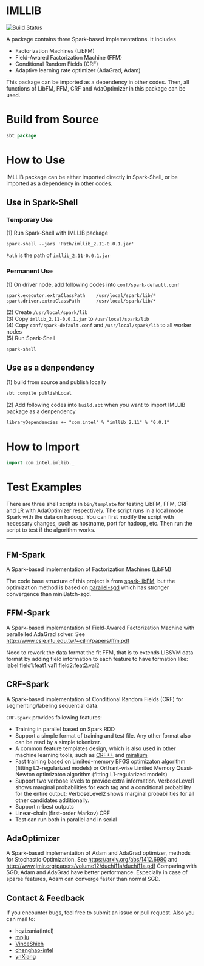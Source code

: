 # IMLLIB

[![Build Status](https://travis-ci.org/Intel-bigdata/imllib-spark.svg?branch=master)](https://travis-ci.org/Intel-bigdata/imllib-spark)

A package contains three Spark-based implementations. It includes
 * Factorization Machines (LibFM)
 * Field-Awared Factorization Machine (FFM)
 * Conditional Random Fields (CRF)
 * Adaptive learning rate optimizer (AdaGrad, Adam)

This package can be imported as a dependency in other codes. Then, all functions of LibFM, FFM, CRF and AdaOptimizer in this package can be used.

# Build from Source
```scala
sbt package
```

# How to Use
IMLLIB package can be either imported directly in Spark-Shell, or be imported as a dependency in other codes.

## Use in Spark-Shell
### Temporary Use
(1) Run Spark-Shell with IMLLIB package
```
spark-shell --jars 'Path/imllib_2.11-0.0.1.jar'
```
`Path` is the path of `imllib_2.11-0.0.1.jar`

### Permanent Use
(1) On driver node, add following codes into `conf/spark-default.conf` 
```
spark.executor.extraClassPath    /usr/local/spark/lib/*
spark.driver.extraClassPath      /usr/local/spark/lib/*
```
(2) Create `/usr/local/spark/lib`<br>
(3) Copy `imllib_2.11-0.0.1.jar` to `/usr/local/spark/lib`<br>
(4) Copy `conf/spark-default.conf` and `/usr/local/spark/lib` to all worker nodes <br>
(5) Run Spark-Shell
```
spark-shell
```

## Use as a denpendency
(1) build from source and publish locally
```scala
sbt compile publishLocal
```
(2) Add following codes into `build.sbt` when you want to import IMLLIB package as a denpendency
```
libraryDependencies += "com.intel" % "imllib_2.11" % "0.0.1"
```

# How to Import
```scala
import com.intel.imllib._
```

# Test Examples
There are three shell scripts in `bin/template` for testing LibFM, FFM, CRF and LR with AdaOptimizer respectively. The script runs in a local mode Spark with the data on hadoop.
You can first modify the script with necessary changes, such as hostname, port for hadoop, etc. Then run the script to test if the algorithm works.

---
## FM-Spark
A Spark-based implementation of Factorization Machines (LibFM)

The code base structure of this project is from [spark-libFM](https://github.com/zhengruifeng/spark-libFM), but the optimization method is based on [parallel-sgd](http://www.research.rutgers.edu/~lihong/pub/Zinkevich11Parallelized.pdf
) which has stronger convergence than miniBatch-sgd.

## FFM-Spark
A Spark-based implementation of Field-Awared Factorization Machine with parallelled AdaGrad solver.
See http://www.csie.ntu.edu.tw/~cjlin/papers/ffm.pdf

Need to rework the data format the fit FFM, that is to extends LIBSVM data format by adding field
information to each feature to have formation like:
        label field1:feat1:val1 field2:feat2:val2

## CRF-Spark
A Spark-based implementation of Conditional Random Fields (CRF) for segmenting/labeling sequential data.

`CRF-Spark` provides following features:
* Training in parallel based on Spark RDD
* Support a simple format of training and test file. Any other format also can be read by a simple tokenizer.
* A common feature templates design, which is also used in other machine learning tools, such as [CRF++](https://taku910.github.io/crfpp/) and [miralium](https://code.google.com/archive/p/miralium/)
* Fast training based on Limited-memory BFGS optimizaton algorithm (fitting L2-regularized models) or Orthant-wise Limited Memory Quasi-Newton optimizaton algorithm (fitting L1-regularized models)
* Support two verbose levels to provide extra information. VerboseLevel1 shows marginal probabilities for each tag and a conditional probability for the entire output; VerboseLevel2 shows marginal probabilities for all other candidates additionally.
* Support n-best outputs
* Linear-chain (first-order Markov) CRF
* Test can run both in parallel and in serial

## AdaOptimizer

A Spark-based implementation of Adam and AdaGrad optimizer, methods for Stochastic Optimization. See https://arxiv.org/abs/1412.6980 and http://www.jmlr.org/papers/volume12/duchi11a/duchi11a.pdf Comparing with SGD, Adam and AdaGrad have better performance. Especially in case of sparse features, Adam can converge faster than normal SGD.

## Contact & Feedback

 If you encounter bugs, feel free to submit an issue or pull request.
 Also you can mail to:
 * hqzizania(Intel)
 * [mpjlu](https://github.com/mpjlu)
 * [VinceShieh](https://github.com/VinceShieh)
 * [chenghao-intel](https://github.com/chenghao-intel)
 * [ynXiang](https://github.com/ynXiang)

